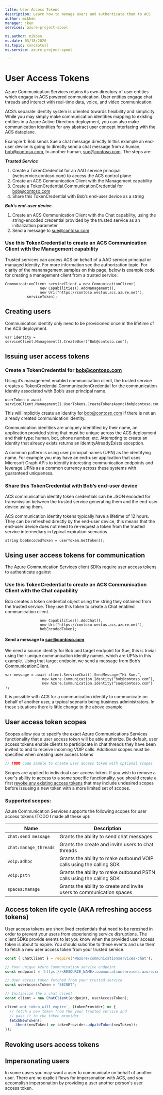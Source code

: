 ```yaml
---
title: User Access Tokens
description: Learn how to manage users and authenticate them to ACS
author: mikben
manager: jken
services: azure-project-spool

ms.author: mikben
ms.date: 03/18/2020
ms.topic: conceptual
ms.service: azure-project-spool

---
```

# User Access Tokens

Azure Communication Services retains its own directory of user entities which engage in ACS powered communication. User entities engage chat threads and interact with real-time data, voice, and video communication.

ACS’s separate identity system is oriented towards flexibility and simplicity. While you may simply make communication identities mapping to existing entities in a Azure Active Directory deployment, you can also make communication identities for any abstract user concept interfacing with the ACS dataplane. 

Example 1: Bob sends Sue a chat message directly
In this example an end-user device is going to directly send a chat message from a human, bob@contoso.com, to another human, sue@contoso.com. The steps are:

***Trusted Service***
1. Create a TokenCredential for an AAD service principal (webservice.contoso.com) to access the ACS control plane 
2. Create an ACS Communication Client with the Management capability
3. Create a TokenCredential.CommunicationCredential for bob@contoso.com 
4. Share this TokenCredential with Bob’s end-user device as a string

***Bob’s end-user device***
1. Create an ACS Communication Client with the Chat capability, using the string-encoded credential provided by the trusted service as an initialization parameter 
2.  Send a message to sue@contoso.com 

### Use this TokenCredential to create an ACS Communication Client with the Management capability

Trusted services can access ACS on behalf of a AAD service principal or managed identity. For more information see the authorization topic. For clarity of the mananagement samples on this page, below is example code for creating a management client from a trusted service:

```
CommunicationClient serviceClient = new CommunicationClient(
                new Capabilities().AddManagement(),
                new Uri("https://contoso.westus.acs.azure.net"),
          serviceToken); 
```

## Creating users
Communication identity only need to be provisioned once in the lifetime of the ACS deployment.
```
var identity = serviceClient.Management().CreateUser(“Bob@contoso.com”);
```
## Issuing user access tokens


### Create a TokenCredential for bob@contoso.com 
Using it’s management enabled communication client, the trusted service creates a TokenCredential.CommunicationCredential for the communication identity associated with Bob’s user principal name.
```
userToken = await serviceClient.Management().UserTokens.CreateTokensAsync(bob@contoso.com)
```
This will implicitly create an identity for bob@contoso.com if there is not an already created communication identity.

Communication identities are uniquely identified by their name, an application provided string that must be unique across the ACS deployment.  and their type: human, bot, phone number, etc.  Attempting to create an identity that already exists returns an IdentityAlreadyExists exception.

A common pattern is using user principal names (UPN) as the identifying name. For example you may have an end-user application that uses Microsoft Graph APIs to identify interesting communication endpoints and leverage UPNs as a common currency across these systems with guaranteed uniqueness. 

### Share this TokenCredential with Bob’s end-user device
ACS communication identity token credentials can be JSON encoded for transmission between the trusted service generating them and the end-user device using them. 

ACS communication identity tokens typically have a lifetime of 12 hours. They can be refreshed directly by the end-user device, this means that the end-user device does not need to re-request a token from the trusted service intermediary in typical expiration scenarios. 

```string bobEncodedToken = userToken.GetToken();```

## Using user access tokens for communication 

The Azure Communication Services client SDKs require user access tokens to authenticate against 

### Use this TokenCredential to create an ACS Communication Client with the Chat capability

Bob creates a token credential object using the string they obtained from the trusted service. They use this token to create a Chat enabled communication client.
```var client = new CommunicationClient(
                new Capabilities().AddChat(),
                new Uri("https://contoso.westus.acs.azure.net"),
                bobEncodedToken);
```

#### Send a message to sue@contoso.com 
We need a source identity for Bob and target endpoint for Sue, this is trivial using their unique communication identity names, which are UPNs in this example. Using that target endpoint we send a message from Bob’s CommunicationClient. 
```
var message = await client.ServiceChat().SendMessage(“Hi Sue.”, 
                 new Azure.Communication.Identity(“bob@contoso.com”),
                 new Azure.Communication.Identity(“sue@contoso.com”)
);
```

It is possible with ACS for a communication identity to communicate on behalf of another user, a typical scenario being business administrators. In these situations there is little change to the above example.


## User access token scopes

Scopes allow you to specify the exact Azure Communications Services functionality that a user access token will be able authorize. Be default, user access tokens enable clients to participcate in chat threads they have been invited to and to receive incoming VOIP calls. Additional scopes must be specified when creating user access tokens.

```csharp
// TODO code sample to create user access token with optional scopes
```

Scopes are applied to individual user access token. If you wish to remove a user's ability to access to a some specific functionality, you should create a first [revoke any existing access tokens](#revoking-user-access-tokens) that may include undesired scopes before issueing a new token with a more limited set of scopes.

### Supported scopes:

Azure Communication Services supports the following scopes for user access tokens (TODO I made all these up):

| Name                   | Description  |
| -----------------------|--------------|
| `chat:send_message`    | Grants the ability to send chat messages |
| `chat:manage_threads`  | Grants the create and invite users to chat threads|
| `voip:adhoc`           | Grants the ability to make outbound VOIP calls using the calling SDK|
| `voip:pstn`            | Grants the ability to make outbound PSTN calls using the calling SDK |
| `spaces:manage`        | Grants the ability to create and invite users to communication spaces |



## Access token life cycle (AKA refreshing access tokens)

User access tokens are short lived credentials that need to be rereshed in order to prevent your users from experiencing service disruptions. The client SDKs provide events to let you know when the provided user access token is about to expire. You should subcribe to these events and use them to fetch a new user access token from your trusted service.

```javascript
const { ChatClient } = require('@azure/communicationservices-chat');

// Your unique Azure Communication service endpoint
const endpoint = 'https://<RESOURCE_NAME>.communcationservices.azure.com';

// User access token fetched from your trusted service
const userAccessToken = 'SECRET';

// Initialize the a chat client
const client = new ChatClient(endpoint, userAccessToken);

client.on('token_will_expire', (tokenProvider) => {
  // fetch a new token from the your trusted service and
  // pass it to the token provider
  fetchNewToken()
    .then((newToken) => tokenProvider.udpateToken(newToken));
});
```

## Revoking users access tokens



## Impersonating users
In some cases you may want a user to communicate on behalf of another user. There are no explicit flows for impersonation with ACS, and you accomplish impersonation by providing a user another person's user access token.
